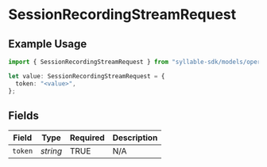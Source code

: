 # SessionRecordingStreamRequest

## Example Usage

```typescript
import { SessionRecordingStreamRequest } from "syllable-sdk/models/operations";

let value: SessionRecordingStreamRequest = {
  token: "<value>",
};
```

## Fields

| Field              | Type               | Required           | Description        |
| ------------------ | ------------------ | ------------------ | ------------------ |
| `token`            | *string*           | TRUE | N/A                |